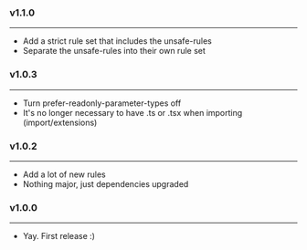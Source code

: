 ### v1.1.0

---

- Add a strict rule set that includes the unsafe-rules
- Separate the unsafe-rules into their own rule set

### v1.0.3

---

- Turn prefer-readonly-parameter-types off
- It's no longer necessary to have .ts or .tsx when importing (import/extensions)

### v1.0.2

---

- Add a lot of new rules
- Nothing major, just dependencies upgraded

### v1.0.0

---

- Yay. First release :)
